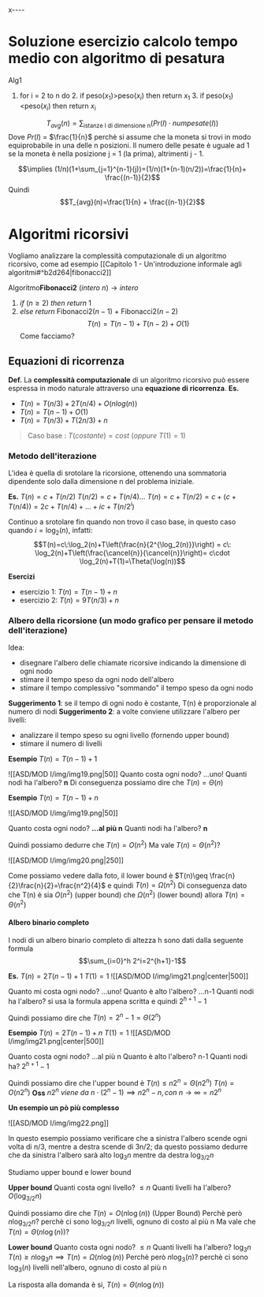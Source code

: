 x----
# Soluzione esercizio calcolo tempo medio con algoritmo di pesatura

Alg1
1. for i = 2 to n do
	2. if peso($x_1$)>peso($x_i$) then return $x_1$
	3. if peso($x_1$)<peso($x_i$) then return $x_i$

$$T_{avg}(n)=\sum_{\text{istanze I di dimensione n}}(Pr(I)\cdot numpesate(I))$$
Dove $Pr(I)$ = $\frac{1}{n}$ perchè si assume che la moneta si trovi in modo equiprobabile in una delle n posizioni.
Il numero delle pesate è uguale ad 1 se la moneta è nella posizione j = 1 (la prima), altrimenti j - 1.

$$\implies (1/n)(1+\sum_{j=1}^{n-1}(j))=(1/n)(1+(n-1)(n/2))=\frac{1}{n}+ \frac{(n-1)}{2}$$
Quindi $$T_{avg}(n)=\frac{1}{n} + \frac{(n-1)}{2}$$
# Algoritmi ricorsivi
Vogliamo analizzare la complessità computazionale di un algoritmo ricorsivo, come ad esempio [[Capitolo 1 - Un'introduzione informale agli algoritmi#^b2d264|fibonacci2]]

Algoritmo**Fibonacci2** $(intero\ n)\rightarrow intero$
 1. $if \: (n\geq 2)\: then\ return \: 1$ 
 2. $else \: return$ Fibonacci2$(n-1)$ + Fibonacci2$(n-2)$
$$T(n) = T(n-1)+T(n-2)+O(1)$$
Come facciamo?

## Equazioni di ricorrenza
**Def.**
La **complessità computazionale** di un algoritmo ricorsivo può essere espressa in modo naturale attraverso una **equazione di ricorrenza**.
**Es.**
- $T(n)=T(n/3)+2T(n/4)+O(nlog(n))$ 
- $T(n)=T(n-1)+O(1)$
- $T(n)=T(n/3)+T(2n/3)+n$

>Caso base : $T(costante)=cost\: (oppure\: T(1)=1)$

### Metodo dell'iterazione

L'idea è quella di srotolare la ricorsione, ottenendo una sommatoria dipendente solo dalla dimensione n del problema iniziale.

**Es.**
$T(n)=c+T(n/2)$
$T(n/2)=c+T(n/4)\dots$
$T(n) = c + T(n/2)=c + (c + T(n/4)) = 2c + T(n/4) + \dots +ic + T(n/2^i)$

Continuo a srotolare fin quando non trovo il caso base, in questo caso quando $i=\log_2(n)$, infatti:
$$T(n)=c\:\log_2(n)+T\left(\frac{n}{2^{\log_2(n)}}\right) =  c\: \log_2(n)+T\left(\frac{\cancel{n}}{\cancel{n}}\right)= c\cdot \log_2(n)+T(1)=\Theta(\log(n))$$

**Esercizi**
- esercizio 1: $T(n)=T(n-1)+n$
- esercizio 2: $T(n)=9T(n/3)+n$

### Albero della ricorsione (un modo grafico per pensare il metodo dell'iterazione)

Idea:
- disegnare l'albero delle chiamate ricorsive indicando la dimensione di ogni nodo
- stimare il tempo speso da ogni nodo dell'albero
- stimare il tempo complessivo "sommando" il tempo speso da ogni nodo

**Suggerimento 1**: se il tempo di ogni nodo è costante, T(n) è proporzionale al numero di nodi
**Suggerimento 2**: a volte conviene utilizzare l'albero per livelli:
- analizzare il tempo speso su ogni livello (fornendo upper bound)
- stimare il numero di livelli

**Esempio**
$T(n)=T(n-1)+1$

![[ASD/MOD I/img/img19.png|50]]
Quanto costa ogni nodo? ...uno!
Quanti nodi ha l'albero? **n**
Di conseguenza possiamo dire che $T(n)=\Theta(n)$

**Esempio**
$T(n)=T(n-1)+n$

![[ASD/MOD I/img/img19.png|50]]

Quanto costa ogni nodo? **...al più n**
Quanti nodi ha l'albero? **n**

Quindi possiamo dedurre che $T(n)=O(n^2)$
Ma vale $T(n)=\Theta(n^2)$?

![[ASD/MOD I/img/img20.png|250]]

Come possiamo vedere dalla foto, il lower bound è $T(n)\geq \frac{n}{2}\frac{n}{2}=\frac{n^2}{4}$ e quindi $T(n)=\Omega(n^2)$
Di conseguenza dato che T(n) è sia $O(n^2)$ (upper bound) che $\Omega(n^2)$ (lower bound) allora $T(n)=\Theta(n^2)$ 

#### Albero binario completo

I nodi di un albero binario completo di altezza h sono dati dalla seguente formula $$\sum_{i=0}^h 2^i=2^{h+1}-1$$

**Es.**
$T(n) = 2T(n-1) + 1$ 
$T(1) = 1$
![[ASD/MOD I/img/img21.png|center|500]]

Quanto mi costa ogni nodo? ...uno!
Quanto è alto l'albero? ...n-1
Quanti nodi ha l'albero? si usa la formula appena scritta e quindi $2^{h+1}-1$

Quindi possiamo dire che $T(n)=2^n-1=\Theta(2^n)$

**Esempio**
$T(n) = 2T(n - 1) + n$ 
$T(1) = 1$
![[ASD/MOD I/img/img21.png|center|500]]

Quanto costa ogni nodo? ...al più n
Quanto è alto l'albero? n-1
Quanti nodi ha? $2^{h+1}-1$

Quindi possiamo dire che l'upper bound è $T(n)\leq n2^n=\Theta(n2^n)$ 
$T(n)=O(n2^n)$
**Oss** $n2^n\:viene\:da\:n\cdot(2^n-1)\implies n2^n-n,con\:n\to\infty = n2^n$ 

**Un esempio un pò più complesso**

![[ASD/MOD I/img/img22.png]]

In questo esempio possiamo verificare che a sinistra l'albero scende ogni volta di n/3, mentre a destra scende di 3n/2; da questo possiamo dedurre che da sinistra l'albero sarà alto $\log_3n$ mentre da destra $\log_{3/2}n$

Studiamo upper bound e lower bound

**Upper bound**
Quanti costa ogni livello? $\leq n$ 
Quanti livelli ha l'albero? $O(\log_{3/2}n)$

Quindi possiamo dire che $T(n)=O(n\log(n))$ (Upper Bound)
Perchè però $n\log_{3/2}n$? perchè ci sono $\log_{3/2}n$ livelli, ognuno di costo al più n
Ma vale che $T(n)=\Theta(n\log(n))$?

**Lower bound**
Quanto costa ogni nodo? $\leq n$
Quanti livelli ha l'albero? $\log_3n$
$T(n)\geq n\log_3n\implies T(n)=\Omega(n\log(n))$ 
Perchè però $n\log_3(n)$? perchè ci sono $\log_3(n)$ livelli nell'albero, ognuno di costo al più n

La risposta alla domanda è si, $T(n)= \Theta(n\log(n))$ 